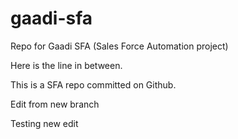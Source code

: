 # gaadi-sfa
Repo for Gaadi SFA (Sales Force Automation project)

Here is the line in between.

This is a SFA repo committed on Github.

Edit from new branch

Testing new edit
